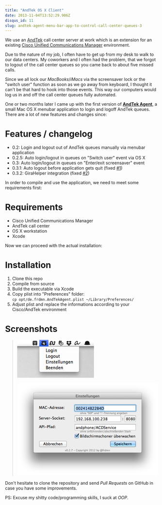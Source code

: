 ```yaml
---
title: "AndTek OS X Client"
date: 2013-11-04T13:52:29.906Z
disqus_id: 11
slug: andtek-agent-menu-bar-app-to-control-call-center-queues-3
---
```


We use an [AndTek](http://www.andtek.de/) call center server at work which is an extension for an existing [Cisco Unified Communications Manager](http://www.cisco.com/web/DE/solutions/unified_communication/unified-communications-manager.html) environment.

Due to the nature of my job, I often have to get up from my desk to walk to our data centers. My coworkers and I often had the problem, that we forgot to logout of the call center queues so you came back to about five missed calls.

Since we all lock our *MacBooks*/*iMacs* via the screensaver lock or the "switch user" function as soon as we go away from keyboard, I thought it can't be that hard to hook into those events. This way our computers would log us in and off the call center queues fully automated.

One or two months later I came up with the first version of __[AndTek Agent](http://git.frd.mn/iWelt/andtekagent/tree/master)__, a small Mac OS X menubar application to login and logoff AndTek queues. There are a lot of new features and changes since:

# Features / changelog

* 0.2: Login and logout out of AndTek queues manually via menubar application
* 0.2.5: Auto login/logout in queues on "Switch user" event via OS X
* 0.3: Auto login/logout in queues on "Enter/exit screensaver" event
* 0.3.1: Auto logout before application gets quit (fixed [#1](http://git.frd.mn/iWelt/andtekagent/issues/1))
* 0.3.2: GiraHelper integration (fixed [#2](http://git.frd.mn/iWelt/andtekagent/issues/2))

In order to compile and use the application, we need to meet some requirements first:

# Requirements

* Cisco Unified Communications Manager
* AndTek call center
* OS X workstation
* Xcode

Now we can proceed with the actual installation:

# Installation

1. Clone this repo
1. Compile from source
1. Build the executable via Xcode
1. Copy plist into "Preferences" folder:  
`cp opt/de.frdmn.AndTekAgent.plist ~/Library/Preferences/`
1. Adjust plist and replace the informations according to your Cisco/AndTek environment

# Screenshots

> ![menubar](/assets/images/posts/andtek-agent-menu-bar-app-to-control-call-center-queues-3/1.png)
>
> ![settings](/assets/images/posts/andtek-agent-menu-bar-app-to-control-call-center-queues-3/2.png)

Don't hesitate to clone the repository and send *Pull Requests* on GitHub in case you have some improvements.

PS: Excuse my shitty code/programming skills, I suck at *OOP*.
